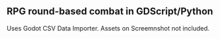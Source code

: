 ## RPG round-based combat in GDScript/Python

Uses Godot CSV Data Importer.
Assets on Screemnshot not included.

